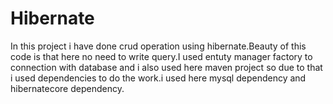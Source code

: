 # Hibernate
In this project i have done crud operation using hibernate.Beauty of this code is that here no need to write query.I used entuty manager factory to connection with database  and i also used here maven project so due to that i used dependencies to do the work.i used here mysql dependency and hibernatecore dependency.
